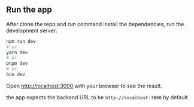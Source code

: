 ## Run the app

After clone the repo and run command install the dependencies, run the development server:

```bash
npm run dev
# or
yarn dev
# or
pnpm dev
# or
bun dev
```

Open [http://localhost:3000](http://localhost:3000) with your browser to see the result.

the app expects the backend URL to be ```http://localhost:7000``` by default
